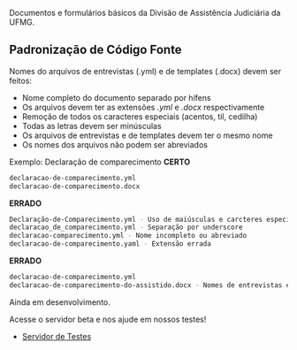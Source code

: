 Documentos e formulários básicos da Divisão de Assistência Judiciária da UFMG.

Padronização de Código Fonte
----------------------------

Nomes do arquivos de entrevistas (.yml) e de templates (.docx) devem ser feitos:
* Nome completo do documento separado por hífens
* Os arquivos devem ter as extensões *.yml* e *.docx* respectivamente
* Remoção de todos os caracteres especiais (acentos, til, cedilha)
* Todas as letras devem ser minúsculas
* Os arquivos de entrevistas e de templates devem ter o mesmo nome
* Os nomes dos arquivos não podem ser abreviados

Exemplo: Declaração de comparecimento
**CERTO**
```bash
declaracao-de-comparecimento.yml
declaracao-de-comparecimento.docx
```
**ERRADO**
```bash
Declaração-de-Comparecimento.yml - Uso de maiúsculas e carcteres especiais
declaracao_de_comparecimento.yml - Separação por underscore
declaracao-comparecimento.yml - Nome incompleto ou abreviado
declaracao-de-comparecimento.yaml - Extensão errada
```

**ERRADO**
```bash
declaracao-de-comparecimento.yml
declaracao-de-comparecimento-do-assistido.docx - Nomes de entrevistas e de templates divergentes
```


Ainda em desenvolvimento.

Acesse o servidor beta e nos ajude em nossos testes!

* [Servidor de Testes](https://docassemble.robertonovaes.com.br)

